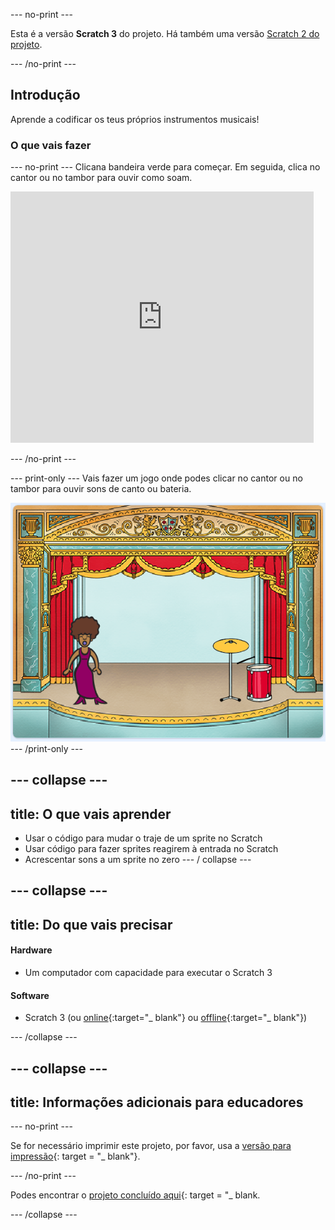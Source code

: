 \--- no-print \---

Esta é a versão **Scratch 3** do projeto. Há também uma versão [Scratch 2 do projeto](https://projects.raspberrypi.org/en/projects/rock-band-scratch2).

\--- /no-print \---

## Introdução

Aprende a codificar os teus próprios instrumentos musicais!

### O que vais fazer

\--- no-print \--- Clicana bandeira verde para começar. Em seguida, clica no cantor ou no tambor para ouvir como soam.

<div class="scratch-preview">
  <iframe allowtransparency="true" width="485" height="402" src="https://scratch.mit.edu/projects/embed/276872220/?autostart=false" frameborder="0" scrolling="no"></iframe>
</div>

\--- /no-print \---

\--- print-only \--- Vais fazer um jogo onde podes clicar no cantor ou no tambor para ouvir sons de canto ou bateria.

![captura de ecrã do jogo](images/demo.png) \--- /print-only \---

## \--- collapse \---

## title: O que vais aprender

+ Usar o código para mudar o traje de um sprite no Scratch
+ Usar código para fazer sprites reagirem à entrada no Scratch
+ Acrescentar sons a um sprite no zero \--- / collapse \---

## \--- collapse \---

## title: Do que vais precisar

#### Hardware

+ Um computador com capacidade para executar o Scratch 3

#### Software

+ Scratch 3 (ou [online](http://rpf.io/scratchon){:target="_ blank"} ou [offline](http://rpf.io/scratchoff){:target="_ blank"})

\--- /collapse \---

## \--- collapse \---

## title: Informações adicionais para educadores

\--- no-print \---

Se for necessário imprimir este projeto, por favor, usa a [versão para impressão](https://projects.raspberrypi.org/en/projects/rock-band/print){: target = "_ blank"}.

\--- /no-print \---

Podes encontrar o [projeto concluído aqui](http://rpf.io/p/en/rock-band-get){: target = "_ blank.

\--- /collapse \---